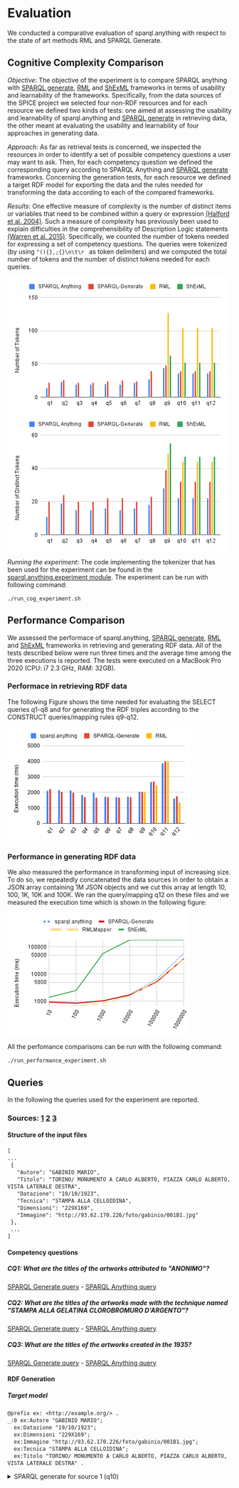 # Evaluation

We conducted a comparative evaluation of sparql.anything with respect to the state of art methods RML and SPARQL Generate.

## Cognitive Complexity Comparison

*Objective*: The objective of the experiment is to compare SPARQL anything with [SPARQL generate](https://ci.mines-stetienne.fr/sparql-generate/), [RML](https://rml.io/) and [ShExML](http://shexml.herminiogarcia.com/)  frameworks in terms of usability and learnability of the frameworks. Specifically,  from the data sources of the SPICE project  we selected four non-RDF resources and for each resource we defined two kinds of tests: one aimed at assessing the usability and learnability of sparql.anything and [SPARQL generate](https://ci.mines-stetienne.fr/sparql-generate/) in retrieving data, the other meant at evaluating  the usability and learnability of four approaches   in generating data. 

*Approach*: As far as retrieval tests is concerned, we inspected the resources in order to identify a set of possible competency questions a user may want to ask. Then, for each competency question we defined the corresponding query according to SPARQL Anything and [SPARQL generate](https://ci.mines-stetienne.fr/sparql-generate/) frameworks.
Concerning the generation tests, for each resource we defined a target RDF model for exporting the data and the rules needed for transforming the data according to each of the compared frameworks.

*Results*: One effective measure of complexity is the number of distinct items or variables that need to be combined within a query or expression [(Halford et al. 2004)](https://www.tandfonline.com/doi/pdf/10.1080/13546780442000033?casa_token=4fEYMB3PswAAAAAA:wfaeKgz51sDOGKdq2KWDn38Iu-Pah0iGmXxMoG6SJIu1Zxv9PR7fcTuFLCdGTnNgiyh8YhamfjeZ). Such a measure of complexity has previously been used to explain difficulties in the comprehensibility of Description Logic statements [(Warren et al. 2015)](https://dl.acm.org/doi/abs/10.1145/2814864.2814866?casa_token=BLtmqOwo4ZUAAAAA:DYqfYy_tnY2GebHD2aG7NBDt2MjT6raKKBNJsrQj1HPofuFnVaykpETzu-PA-YPaShIUT1cUujU). 
Specifically, we counted the number of tokens needed for expressing a set of competency questions.
The queries were tokenized (by using ``"(){},;{}\n\t\r `` as token delimiters) and we computed the total number of tokens  and the number of distinct tokens needed for each queries. 



![Number of Distinct Token per Query](/experiment/img/number_of_tokens.png)![Number of Distinct Token per Query](/experiment/img/number_of_distinct_tokens.png)


*Running the experiment*: The code implementing the tokenizer that has been used for the experiment can be found in the [sparql.anything.experiment module](/sparql.anything.experiment).
The experiment can be run with following command:

```
./run_cog_experiment.sh
```


## Performance Comparison
We assessed the performace of sparql.anything, [SPARQL generate](https://ci.mines-stetienne.fr/sparql-generate/), [RML](https://rml.io/) and [ShExML](http://shexml.herminiogarcia.com/) frameworks in retrieving and generating RDF data.  All of the tests described below were run three times and the average time among the three executions is reported.
The tests were executed on a MacBook Pro 2020 (CPU: i7 2.3 GHz, RAM: 32GB).

### Performace in retrieving RDF data
The following Figure shows the time needed for evaluating the SELECT queries q1-q8 and for generating the RDF triples according to the CONSTRUCT queries/mapping rules q9-q12.

![Execution time per  query](/experiment/img/execution_time_queries.png)

### Performance in generating RDF data

We also measured the performance in transforming input of increasing size. 
To do so, we  repeatedly concatenated the data sources in order to obtain a JSON array containing 1M JSON objects and we cut this array at length 10, 100, 1K, 10K and 100K.
We ran the query/mapping q12 on these files and we measured the execution time which is shown in the following figure:

![Execution time per  query](/experiment/img/chart_log.png)


All the perfomance comparisons can be run with the following command:

```
./run_performance_experiment.sh
```


## Queries

In the following the queries used for the experiment are reported.

### Sources: [1](/experiment/data/COLLEZIONI_FONDO_GABINIO_MARZO_2017%20json.json) [2](/experiment/data/COLLEZIONI_GAM.json) [3](/experiment/data/COLLEZIONI_MAO.json)

#### Structure of the input files

```
[
...
 {
   "Autore": "GABINIO MARIO",
   "Titolo": "TORINO/ MONUMENTO A CARLO ALBERTO, PIAZZA CARLO ALBERTO, VISTA LATERALE DESTRA",
   "Datazione": "19/10/1923",
   "Tecnica": "STAMPA ALLA CELLOIDINA",
   "Dimensioni": "229X169",
   "Immagine": "http://93.62.170.226/foto/gabinio/001B1.jpg"
 },
 ...
]

```

#### Competency questions

##### CQ1: What are the titles of the artworks attributed to "ANONIMO"?


[SPARQL Generate query](sparql-generate-queries/q1.rqg) - [SPARQL Anything query](sparql-anything-queries/q1.rqg)


##### CQ2: What are the titles of the artworks made with the technique named "STAMPA ALLA GELATINA CLOROBROMURO D'ARGENTO"?


[SPARQL Generate query](sparql-generate-queries/q2.rqg) - [SPARQL Anything query](sparql-anything-queries/q2.rqg)

##### CQ3: What are the titles of the artworks created in the 1935?


[SPARQL Generate query](sparql-generate-queries/q3.rqg) - [SPARQL Anything query](sparql-anything-queries/q3.rqg)

#### RDF Generation

##### Target model

```
@prefix ex: <http://example.org/> .
_:0 ex:Autore "GABINIO MARIO";
  ex:Datazione "19/10/1923";
  ex:Dimensioni "229X169";
  ex:Immagine "http://93.62.170.226/foto/gabinio/001B1.jpg";
  ex:Tecnica "STAMPA ALLA CELLOIDINA";
  ex:Titolo "TORINO/ MONUMENTO A CARLO ALBERTO, PIAZZA CARLO ALBERTO, VISTA LATERALE DESTRA" .
```

<details><summary>SPARQL generate for source 1 (q10)</summary>
	
[SPARQL Generate query](sparql-generate-queries/q10.rqg) - [SPARQL Anything query](sparql-anything-queries/q10.rqg)  - [RML Mapping](rml-mappings/m2.ttl) - [ShExML Mapping](shexml-mappings/q10.shexml) 

[SPARQL Generate query](sparql-generate-queries/q11.rqg) - [SPARQL Anything query](sparql-anything-queries/q11.rqg) - [RML Mapping](rml-mappings/m3.ttl) - [ShExML Mapping](shexml-mappings/q11.shexml)

[SPARQL Generate query](sparql-generate-queries/q12.rqg) - [SPARQL Anything query](sparql-anything-queries/q12.rqg) - [RML Mapping](rml-mappings/m4.ttl) - [ShExML Mapping](shexml-mappings/q12.shexml)


### Source [4](https://raw.githubusercontent.com/spice-h2020/sparql.anything/main/experiment/data/COLLEZIONI_PALAZZO_MADAMA_marzo2017.json)


#### Structure of the input files


```
[
...
{
	"Inventario": "1110/B",
	"Autore": "Ignoto",
	"Ambito culturale": "",
	"Datazione": "inizio XVI secolo",
	"Titolo-soggetto": "Abramo con tre angeli",
	"Materiali": "bronzo",
	"Immagine": "http://93.62.170.226/foto/1110_B.jpg",
	"lsreferenceby": "http://www.palazzomadamatorino.it/it/node/24055"
}
...
]

```

#### Competency questions

##### CQ4: What are the identifiers of the artworks made of "bronzo"?


[SPARQL Generate query](sparql-generate-queries/q4.rqg) - [SPARQL Anything query](sparql-anything-queries/q4.rqg)


##### CQ5: What are the identifiers of the artworks whose subject is "manifattura Hochst"?

[SPARQL Generate query](sparql-generate-queries/q5.rqg) - [SPARQL Anything query](sparql-anything-queries/q5.rqg)



##### CQ6: How many artworks are made of bronzo?


[SPARQL Generate query](sparql-generate-queries/q6.rqg) - [SPARQL Anything query](sparql-anything-queries/q6.rqg)



##### CQ7: How many artworks each author has made?

[SPARQL Generate query](sparql-generate-queries/q7.rqg) - [SPARQL Anything query](sparql-anything-queries/q7.rqg)



##### CQ8: What is the average number of artworks per author?

[SPARQL Generate query](sparql-generate-queries/q8.rqg) - [SPARQL Anything query](sparql-anything-queries/q8.rqg)



#### RDF Generation

##### Target model

```
@prefix ex: <http://example.org/> .

_:0 ex:Ambito_culturale "";
  ex:Autore "Ignoto";
  ex:Datazione "inizio XVI secolo";
  ex:Immagine "http://93.62.170.226/foto/1110_B.jpg";
  ex:Inventario "1110/B";
  ex:Materiali "bronzo";
  ex:Titolo-soggetto "Abramo con tre angeli";
  ex:lsreferenceby "http://www.palazzomadamatorino.it/it/node/24055" .
```

[SPARQL Generate query](sparql-generate-queries/q9.rqg) - [SPARQL Anything query](sparql-anything-queries/q9.rqg) - [RML Mapping](rml-mappings/m1.ttl) - [ShExML Mapping](shexml-mappings/q9.shexml)




